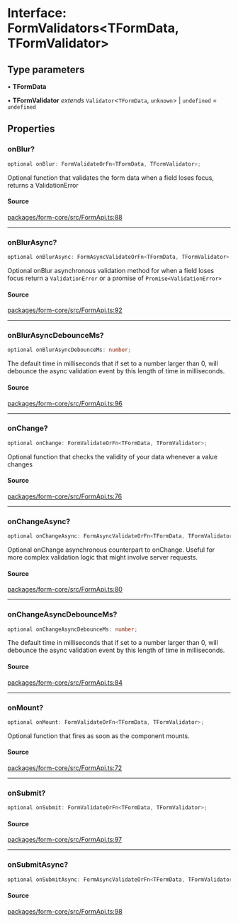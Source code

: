 # Interface: FormValidators\<TFormData, TFormValidator\>

## Type parameters

• **TFormData**

• **TFormValidator** *extends* `Validator`\<`TFormData`, `unknown`\> \| `undefined` = `undefined`

## Properties

### onBlur?

```ts
optional onBlur: FormValidateOrFn<TFormData, TFormValidator>;
```

Optional function that validates the form data when a field loses focus, returns a ValidationError

#### Source

[packages/form-core/src/FormApi.ts:88](https://github.com/TanStack/form/blob/5c94fa159313e0b0411d49fbdc3b117336185e63/packages/form-core/src/FormApi.ts#L88)

***

### onBlurAsync?

```ts
optional onBlurAsync: FormAsyncValidateOrFn<TFormData, TFormValidator>;
```

Optional onBlur asynchronous validation method for when a field loses focus return a `ValidationError` or a promise of `Promise<ValidationError>`

#### Source

[packages/form-core/src/FormApi.ts:92](https://github.com/TanStack/form/blob/5c94fa159313e0b0411d49fbdc3b117336185e63/packages/form-core/src/FormApi.ts#L92)

***

### onBlurAsyncDebounceMs?

```ts
optional onBlurAsyncDebounceMs: number;
```

The default time in milliseconds that if set to a number larger than 0, will debounce the async validation event by this length of time in milliseconds.

#### Source

[packages/form-core/src/FormApi.ts:96](https://github.com/TanStack/form/blob/5c94fa159313e0b0411d49fbdc3b117336185e63/packages/form-core/src/FormApi.ts#L96)

***

### onChange?

```ts
optional onChange: FormValidateOrFn<TFormData, TFormValidator>;
```

Optional function that checks the validity of your data whenever a value changes

#### Source

[packages/form-core/src/FormApi.ts:76](https://github.com/TanStack/form/blob/5c94fa159313e0b0411d49fbdc3b117336185e63/packages/form-core/src/FormApi.ts#L76)

***

### onChangeAsync?

```ts
optional onChangeAsync: FormAsyncValidateOrFn<TFormData, TFormValidator>;
```

Optional onChange asynchronous counterpart to onChange. Useful for more complex validation logic that might involve server requests.

#### Source

[packages/form-core/src/FormApi.ts:80](https://github.com/TanStack/form/blob/5c94fa159313e0b0411d49fbdc3b117336185e63/packages/form-core/src/FormApi.ts#L80)

***

### onChangeAsyncDebounceMs?

```ts
optional onChangeAsyncDebounceMs: number;
```

The default time in milliseconds that if set to a number larger than 0, will debounce the async validation event by this length of time in milliseconds.

#### Source

[packages/form-core/src/FormApi.ts:84](https://github.com/TanStack/form/blob/5c94fa159313e0b0411d49fbdc3b117336185e63/packages/form-core/src/FormApi.ts#L84)

***

### onMount?

```ts
optional onMount: FormValidateOrFn<TFormData, TFormValidator>;
```

Optional function that fires as soon as the component mounts.

#### Source

[packages/form-core/src/FormApi.ts:72](https://github.com/TanStack/form/blob/5c94fa159313e0b0411d49fbdc3b117336185e63/packages/form-core/src/FormApi.ts#L72)

***

### onSubmit?

```ts
optional onSubmit: FormValidateOrFn<TFormData, TFormValidator>;
```

#### Source

[packages/form-core/src/FormApi.ts:97](https://github.com/TanStack/form/blob/5c94fa159313e0b0411d49fbdc3b117336185e63/packages/form-core/src/FormApi.ts#L97)

***

### onSubmitAsync?

```ts
optional onSubmitAsync: FormAsyncValidateOrFn<TFormData, TFormValidator>;
```

#### Source

[packages/form-core/src/FormApi.ts:98](https://github.com/TanStack/form/blob/5c94fa159313e0b0411d49fbdc3b117336185e63/packages/form-core/src/FormApi.ts#L98)
